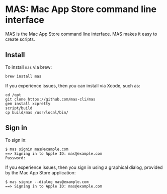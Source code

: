 # MAS: Mac App Store command line interface

MAS is the Mac App Store command line interface. MAS makes it easy to create scripts.


## Install

To install `mas` via brew:

    brew install mas

If you experience issues, then you can install via Xcode, such as:

    cd /opt
    git clone https://github.com/mas-cli/mas
    gem install xcpretty
    script/build
    cp build/mas /usr/local/bin/


## Sign in

To sign in:

    $ mas signin mas@example.com
    ==> Signing in to Apple ID: mas@example.com
    Password:

If you experience issues, then you sign in using a graphical dialog, provided by the Mac App Store application:

    $ mas signin --dialog mas@example.com
    ==> Signing in to Apple ID: mas@example.com
